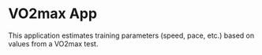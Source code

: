 # VO2max App
This application estimates training parameters (speed, pace, etc.) based on values from a VO2max test.
